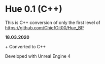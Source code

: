 # Hue 0.1 (C++)

This is C++ conversion of only the first level of https://github.com/ChiefGit00/Hue_BP

**18.03.2020**

&#43;  Converted to C++


Developed with Unreal Engine 4
